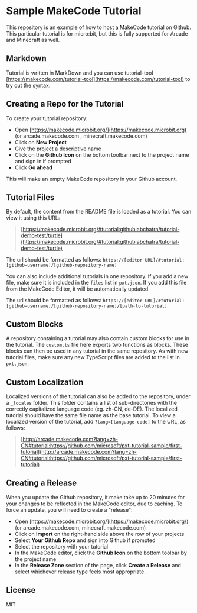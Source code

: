 # Sample MakeCode Tutorial

This repository is an example of how to host a MakeCode tutorial on Github. This particular tutorial is for micro:bit, but this is fully supported for Arcade and Minecraft as well.

## Markdown

Tutorial is written in MarkDown and you can use tutorial-tool [https://makecode.com/tutorial-tool](https://makecode.com/tutorial-tool) to try out the syntax.

## Creating a Repo for the Tutorial

To create your tutorial repository:

* Open [https://makecode.microbit.org/](https://makecode.microbit.org) (or arcade.makecode.com , minecraft.makecode.com)
* Click on **New Project**
* Give the project a descriptive name
* Click on the **Github Icon** on the bottom toolbar next to the project name and sign in if prompted
* Click **Go ahead**

This will make an empty MakeCode repository in your Github account.

## Tutorial Files

By default, the content from the README file is loaded as a tutorial. You can view it using this URL:

> [https://makecode.microbit.org/#tutorial:github:abchatra/tutorial-demo-test/turtle](https://makecode.microbit.org/#tutorial:github:abchatra/tutorial-demo-test/turtle)

The url should be formatted as follows: `https://[editor URL]/#tutorial:[github-username]/[github-repository-name]`

You can also include additional tutorials in one repository. If you add a new file, make sure it is included in the `files` list in `pxt.json`. If you add this file from the MakeCode Editor, it will be automatically updated.

The url should be formatted as follows: `https://[editor URL]/#tutorial:[github-username]/[github-repository-name]/[path-to-tutorial]`

## Custom Blocks

A repository containing a tutorial may also contain custom blocks for use in the tutorial. The `custom.ts` file here exports two functions as blocks. These blocks can then be used in any tutorial in the same repository. As with new tutorial files, make sure any new TypeScript files are added to the list in `pxt.json`.

## Custom Localization

Localized versions of the tutorial can also be added to the repository, under a `_locales` folder. This folder contains a list of sub-directories with the correctly capitalized language code (eg. zh-CN, de-DE). The localized tutorial should have the same file name as the base tutorial. To view a localized version of the tutorial, add `?lang=[language-code]` to the URL, as follows:

> [http://arcade.makecode.com?lang=zh-CN#tutorial:https://github.com/microsoft/pxt-tutorial-sample/first-tutorial](http://arcade.makecode.com?lang=zh-CN#tutorial:https://github.com/microsoft/pxt-tutorial-sample/first-tutorial)

## Creating a Release

When you update the Github repository, it make take up to 20 minutes for your changes to be reflected in the MakeCode editor, due to caching. To force an update, you will need to create a "release":

* Open [https://makecode.microbit.org/](https://makecode.microbit.org/) (or arcade.makecode.com, minecraft.makecode.com)
* Click on **Import** on the right-hand side above the row of your projects
* Select **Your Github Repo** and sign into Github if prompted
* Select the repository with your tutorial
* In the MakeCode editor, click the **Github Icon** on the bottom toolbar by the project name
* In the **Release Zone** section of the page, click **Create a Release** and select whichever release type feels most appropriate.

## License

MIT
